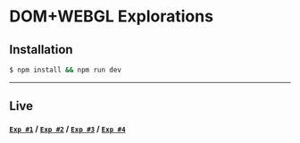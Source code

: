 # **DOM+WEBGL Explorations**

## Installation

```sh
$ npm install && npm run dev
```

---

## Live

#### **[`Exp #1`](https://dom-webgl-explorations.vercel.app/exp-1)** / **[`Exp #2`](https://dom-webgl-explorations.vercel.app/exp-2)** / **[`Exp #3`](https://dom-webgl-explorations.vercel.app/exp-3)** / **[`Exp #4`](https://dom-webgl-explorations.vercel.app/exp-4)**
